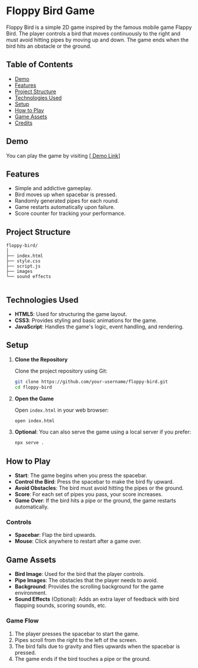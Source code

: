 # Floppy Bird Game

Floppy Bird is a simple 2D game inspired by the famous mobile game Flappy Bird. The player controls a bird that moves continuously to the right and must avoid hitting pipes by moving up and down. The game ends when the bird hits an obstacle or the ground.

## Table of Contents

- [Demo](#demo)
- [Features](#features)
- [Project Structure](#project-structure)
- [Technologies Used](#technologies-used)
- [Setup](#setup)
- [How to Play](#how-to-play)
- [Game Assets](#game-assets)
- [Credits](#credits)

## Demo

You can play the game by visiting [[ Demo Link](https://floppy-bird-x6wxrf1ou-sarankumar1812s-projects.vercel.app/)] 

## Features

- Simple and addictive gameplay.
- Bird moves up when spacebar is pressed.
- Randomly generated pipes for each round.
- Game restarts automatically upon failure.
- Score counter for tracking your performance.

## Project Structure

```
floppy-bird/
│
├── index.html      
├── style.css        
├── script.js        
├── images
└── sound effects  
    
```

## Technologies Used

- **HTML5**: Used for structuring the game layout.
- **CSS3**: Provides styling and basic animations for the game.
- **JavaScript**: Handles the game's logic, event handling, and rendering.

## Setup

1. **Clone the Repository**
   
   Clone the project repository using Git:

   ```bash
   git clone https://github.com/your-username/floppy-bird.git
   cd floppy-bird
   ```

2. **Open the Game**
   
   Open `index.html` in your web browser:

   ```bash
   open index.html
   ```

3. **Optional**: You can also serve the game using a local server if you prefer:

   ```bash
   npx serve .
   ```

## How to Play

- **Start**: The game begins when you press the spacebar.
- **Control the Bird**: Press the spacebar to make the bird fly upward.
- **Avoid Obstacles**: The bird must avoid hitting the pipes or the ground.
- **Score**: For each set of pipes you pass, your score increases.
- **Game Over**: If the bird hits a pipe or the ground, the game restarts automatically.

### Controls

- **Spacebar**: Flap the bird upwards.
- **Mouse**: Click anywhere to restart after a game over.

## Game Assets

- **Bird Image**: Used for the bird that the player controls.
- **Pipe Images**: The obstacles that the player needs to avoid.
- **Background**: Provides the scrolling background for the game environment.
- **Sound Effects** (Optional): Adds an extra layer of feedback with bird flapping sounds, scoring sounds, etc.

### Game Flow

1. The player presses the spacebar to start the game.
2. Pipes scroll from the right to the left of the screen.
3. The bird falls due to gravity and flies upwards when the spacebar is pressed.
4. The game ends if the bird touches a pipe or the ground.

